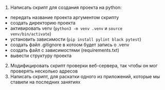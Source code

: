 1) Написать скрипт для создания проекта на python:
- передать название проекта аргументом скрипту
- создать директорию проекта
- активировать venv (```python3 -m venv .venv``` и ```source venv/bin/activate```)
- установить зависимости (```pip install pylint black pytest```)
- создать файл .gitignore в котоом будет запись о .venv
- создать файл с зависимостями (requirements.txt)
- вывести структуру проекта
2) Модифицировать скрипт проверки веб-сервера, так чтобы он мог проверять несколько адресов
3) Написать скрипт, для раскатки одного из приложений, которые мы ставили на последних занятиях
